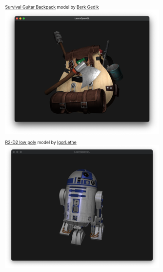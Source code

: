 [Survival Guitar Backpack](https://sketchfab.com/3d-models/survival-guitar-backpack-low-poly-799f8c4511f84fab8c3f12887f7e6b36) model by [Berk Gedik](https://sketchfab.com/berkgedik)          
![modelLoading600](https://github.com/mkillewald/learnOpenGL/blob/main/images/modelLoading600.png)   

[R2-D2 low poly](https://sketchfab.com/3d-models/r2-d2-low-poly-a5b37a5bcd314c5a82dd037555419c4c) model by [IgorLethe](https://sketchfab.com/IgorLethe)          
![r2d2Model600](https://github.com/mkillewald/learnOpenGL/blob/main/images/r2d2Model600.png)   
